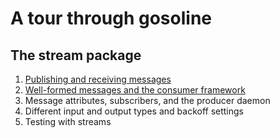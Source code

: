 # A tour through gosoline

## The stream package

1. [Publishing and receiving messages](./01_stream_publishing_and_receiving_messages/index.md)
2. [Well-formed messages and the consumer framework](./02_stream_well_formed_messages_and_the_consumer_framework/index.md)
3. Message attributes, subscribers, and the producer daemon
4. Different input and output types and backoff settings
5. Testing with streams
